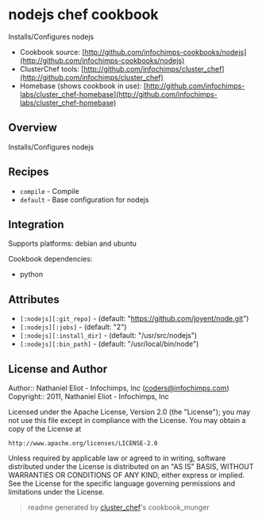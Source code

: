 # nodejs chef cookbook

Installs/Configures nodejs

* Cookbook source:   [http://github.com/infochimps-cookbooks/nodejs](http://github.com/infochimps-cookbooks/nodejs)
* ClusterChef tools: [http://github.com/infochimps/cluster_chef](http://github.com/infochimps/cluster_chef)
* Homebase (shows cookbook in use): [http://github.com/infochimps-labs/cluster_chef-homebase](http://github.com/infochimps-labs/cluster_chef-homebase)

## Overview

Installs/Configures nodejs

## Recipes 

* `compile`                  - Compile
* `default`                  - Base configuration for nodejs

## Integration

Supports platforms: debian and ubuntu

Cookbook dependencies:

* python


## Attributes

* `[:nodejs][:git_repo]`              -  (default: "https://github.com/joyent/node.git")
* `[:nodejs][:jobs]`                  -  (default: "2")
* `[:nodejs][:install_dir]`           -  (default: "/usr/src/nodejs")
* `[:nodejs][:bin_path]`              -  (default: "/usr/local/bin/node")

## License and Author

Author::                Nathaniel Eliot - Infochimps, Inc (<coders@infochimps.com>)
Copyright::             2011, Nathaniel Eliot - Infochimps, Inc

Licensed under the Apache License, Version 2.0 (the "License");
you may not use this file except in compliance with the License.
You may obtain a copy of the License at

    http://www.apache.org/licenses/LICENSE-2.0

Unless required by applicable law or agreed to in writing, software
distributed under the License is distributed on an "AS IS" BASIS,
WITHOUT WARRANTIES OR CONDITIONS OF ANY KIND, either express or implied.
See the License for the specific language governing permissions and
limitations under the License.

> readme generated by [cluster_chef](http://github.com/infochimps/cluster_chef)'s cookbook_munger
